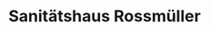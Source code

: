 ---
title: "Sanitätshaus Rossmüller"
url: /rosenheim/sanitaetshaus-rossmueller/
shop: Sanitätshaus
---